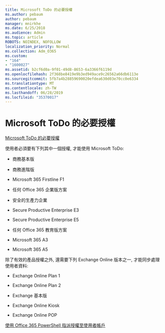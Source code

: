 ```yaml
---
title: Microsoft ToDo 的必要授權
ms.author: pebaum
author: pebaum
manager: mnirkhe
ms.date: 6/25/2018
ms.audience: Admin
ms.topic: article
ROBOTS: NOINDEX, NOFOLLOW
localization_priority: Normal
ms.collection: Adm_O365
ms.custom:
- "164"
- "1600027"
ms.assetid: b2cf6d0a-9f01-49d8-8653-6a3366f6119d
ms.openlocfilehash: 2f368be8419e9b3ed949ace9c26562a66db6113e
ms.sourcegitcommit: 5fb7a4b28859690020efdea630d03e70cc0e6334
ms.translationtype: MT
ms.contentlocale: zh-TW
ms.lasthandoff: 06/28/2019
ms.locfileid: "35370017"
---
```

# <a name="required-licenses-for-microsoft-todo"></a>Microsoft ToDo 的必要授權

[Microsoft ToDo 的必要授權](https://support.office.com/article/381e9d1b-c500-49b5-973e-890fd86528d7.aspx)
  
使用者必須要有下列其中一個授權, 才能使用 Microsoft ToDo:
  
- 商務基本版

- 商務進階版

- Microsoft 365 Firstline F1

- 任何 Office 365 企業版方案

- 安全的生產力企業

- Secure Productive Enterprise E3

- Secure Productive Enterprise E5

- 任何 Office 365 教育版方案

- Microsoft 365 A3

- Microsoft 365 A5

除了有效的產品授權之外, 還需要下列 Exchange Online 版本之一, 才能同步處理使用者資料:
  
- Exchange Online Plan 1

- Exchange Online Plan 2

- Exchange 基本版

- Exchange Online Kiosk

- Exchange Online POP

[使用 Office 365 PowerShell 指派授權至使用者帳戶](https://docs.microsoft.com/office365/enterprise/powershell/assign-licenses-to-user-accounts-with-office-365-powershell )
  
